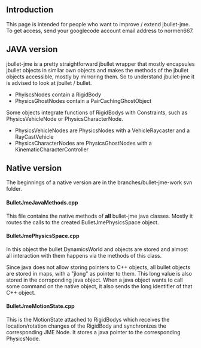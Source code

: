## Introduction ##
This page is intended for people who want to improve / extend jbullet-jme. To get access, send your googlecode account email address to normen667.

## JAVA version ##
jbullet-jme is a pretty straightforward jbullet wrapper that mostly encapsules jbullet objects in similar own objects and makes the methods of the jbullet objects accessible, mostly by mirroring them. So to understand jbullet-jme it is advised to look at jbullet / bullet.

  * PhyiscsNodes contain a RigidBody
  * PhysicsGhostNodes contain a PairCachingGhostObject

Some objects integrate functions of RigidBodys with Constraints, such as PhysicsVehicleNode or PhysicsCharacterNode.

  * PhysicsVehicleNodes are PhysicsNodes with a VehicleRaycaster and a RayCastVehicle
  * PhysicsCharacterNodes are PhysicsGhostNodes  with a KinematicCharacterController

## Native version ##
The beginnings of a native version are in the branches/bullet-jme-work svn folder.

#### BulletJmeJavaMethods.cpp ####
This file contains the native methods of **all** bullet-jme java classes. Mostly it routes the calls to the created BulletJmePhysicsSpace object.

#### BulletJmePhysicsSpace.cpp ####
In this object the bullet DynamicsWorld and objects are stored and almost all interaction with them happens via the methods of this class.

Since java does not allow storing pointers to C++ objects, all bullet objects are stored in maps, with a "jlong" as pointer to them. This long value is also stored in the corrsponding java object. When a java object wants to call some command on the native object, it also sends the long identifier of that C++ object.

#### BulletJmeMotionState.cpp ####
This is the MotionState attached to RigidBodys which receives the location/rotation changes of the RigidBody and synchronizes the corresponding JME Node. It stores a java pointer to the corresponding PhysicsNode.